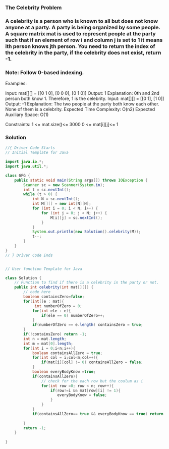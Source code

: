 ### The Celebrity Problem

### A celebrity is a person who is known to all but does not know anyone at a party. A party is being organized by some people.  A square matrix mat is used to represent people at the party such that if an element of row i and column j is set to 1 it means ith person knows jth person. You need to return the index of the celebrity in the party, if the celebrity does not exist, return -1.

### Note: Follow 0-based indexing.

Examples:

Input: mat[][] = [[0 1 0],
                [0 0 0], 
                [0 1 0]]
Output: 1
Explanation: 0th and 2nd person both know 1. Therefore, 1 is the celebrity. 
Input: mat[][] = [[0 1],
                [1 0]]
Output: -1
Explanation: The two people at the party both know each other. None of them is a celebrity.
Expected Time Complexity: O(n2)
Expected Auxiliary Space: O(1)

Constraints:
1 <= mat.size()<= 3000
0 <= mat[i][j]<= 1

### Solution

```java
//{ Driver Code Starts
// Initial Template for Java

import java.io.*;
import java.util.*;

class GFG {
    public static void main(String args[]) throws IOException {
        Scanner sc = new Scanner(System.in);
        int t = sc.nextInt();
        while (t > 0) {
            int N = sc.nextInt();
            int M[][] = new int[N][N];
            for (int i = 0; i < N; i++) {
                for (int j = 0; j < N; j++) {
                    M[i][j] = sc.nextInt();
                }
            }
            System.out.println(new Solution().celebrity(M));
            t--;
        }
    }
}
// } Driver Code Ends


// User function Template for Java

class Solution {
    // Function to find if there is a celebrity in the party or not.
    public int celebrity(int mat[][]) {
        // code here
        boolean containsZero=false;
        for(int[]e : mat){
             int numberOfZero = 0;
            for(int ele : e){
                if(ele == 0) numberOfZero++;
            }
            if(numberOfZero == e.length) containsZero = true; 
        }
        if(!containsZero) return -1;
        int n = mat.length;
        int m = mat[0].length;
        for(int i = 0;i<n;i++){
            boolean containsAllZero = true;
            for(int col = i;col<m;col++){
                if(mat[i][col] != 0) containsAllZero = false;
            }
            boolean everyBodyKnow =true;
            if(containsAllZero){
                // check for the each row but the coulum as i 
                for(int row =0; row < n; row++){
                    if(row!=i && mat[row][i] != 1){
                       everyBodyKnow = false;
                    } 
                }
            }
            if(containsAllZero== true && everyBodyKnow == true) return i;
            
        }
        return -1;
    }
    
}
```